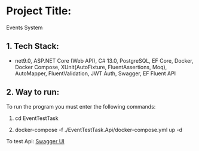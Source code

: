 # Project Title:

Events System

## 1. Tech Stack:

- net9.0, ASP.NET Core (Web API), C# 13.0, PostgreSQL, EF Core, Docker, Docker Compose, XUnit(AutoFixture, FluentAssertions, Moq), AutoMapper, FluentValidation, JWT Auth, Swagger, EF Fluent API

## 2. Way to run:

To run the program you must enter the following commands:

1. cd EventTestTask

2. docker-compose -f ./EventTestTask.Api/docker-compose.yml up -d

To test Api: [Swagger UI](http://localhost:8080/swagger/index.html)
  
  
